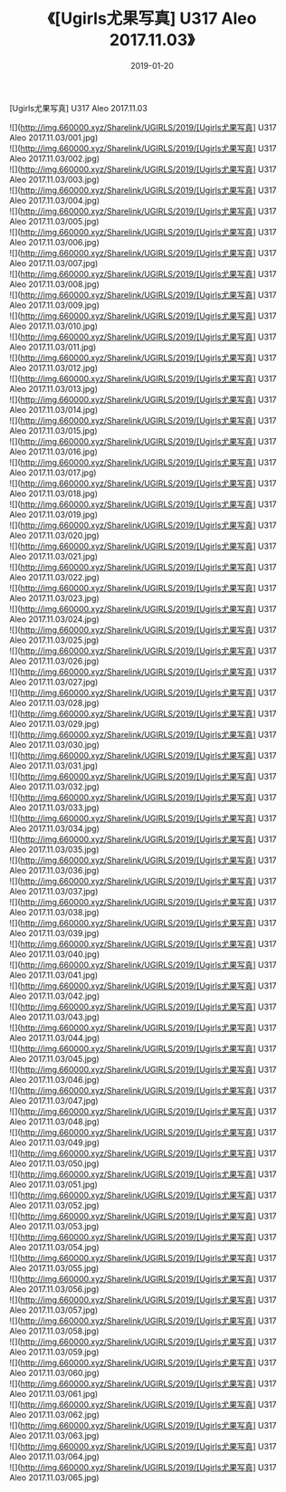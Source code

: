 ﻿---
layout: post
title:  《[Ugirls尤果写真] U317 Aleo 2017.11.03》
date:   2019-01-20
img: http://img.660000.xyz/Sharelink/UGIRLS/2019/[Ugirls尤果写真] U317 Aleo 2017.11.03/000.jpg
categories: [美女, 清纯, 唯美]
---

[Ugirls尤果写真] U317 Aleo 2017.11.03

 ![](http://img.660000.xyz/Sharelink/UGIRLS/2019/[Ugirls尤果写真] U317 Aleo 2017.11.03/001.jpg) <br>![](http://img.660000.xyz/Sharelink/UGIRLS/2019/[Ugirls尤果写真] U317 Aleo 2017.11.03/002.jpg) <br>![](http://img.660000.xyz/Sharelink/UGIRLS/2019/[Ugirls尤果写真] U317 Aleo 2017.11.03/003.jpg) <br>![](http://img.660000.xyz/Sharelink/UGIRLS/2019/[Ugirls尤果写真] U317 Aleo 2017.11.03/004.jpg) <br>![](http://img.660000.xyz/Sharelink/UGIRLS/2019/[Ugirls尤果写真] U317 Aleo 2017.11.03/005.jpg) <br>![](http://img.660000.xyz/Sharelink/UGIRLS/2019/[Ugirls尤果写真] U317 Aleo 2017.11.03/006.jpg) <br>![](http://img.660000.xyz/Sharelink/UGIRLS/2019/[Ugirls尤果写真] U317 Aleo 2017.11.03/007.jpg) <br>![](http://img.660000.xyz/Sharelink/UGIRLS/2019/[Ugirls尤果写真] U317 Aleo 2017.11.03/008.jpg) <br>![](http://img.660000.xyz/Sharelink/UGIRLS/2019/[Ugirls尤果写真] U317 Aleo 2017.11.03/009.jpg) <br>![](http://img.660000.xyz/Sharelink/UGIRLS/2019/[Ugirls尤果写真] U317 Aleo 2017.11.03/010.jpg) <br>![](http://img.660000.xyz/Sharelink/UGIRLS/2019/[Ugirls尤果写真] U317 Aleo 2017.11.03/011.jpg) <br>![](http://img.660000.xyz/Sharelink/UGIRLS/2019/[Ugirls尤果写真] U317 Aleo 2017.11.03/012.jpg) <br>![](http://img.660000.xyz/Sharelink/UGIRLS/2019/[Ugirls尤果写真] U317 Aleo 2017.11.03/013.jpg) <br>![](http://img.660000.xyz/Sharelink/UGIRLS/2019/[Ugirls尤果写真] U317 Aleo 2017.11.03/014.jpg) <br>![](http://img.660000.xyz/Sharelink/UGIRLS/2019/[Ugirls尤果写真] U317 Aleo 2017.11.03/015.jpg) <br>![](http://img.660000.xyz/Sharelink/UGIRLS/2019/[Ugirls尤果写真] U317 Aleo 2017.11.03/016.jpg) <br>![](http://img.660000.xyz/Sharelink/UGIRLS/2019/[Ugirls尤果写真] U317 Aleo 2017.11.03/017.jpg) <br>![](http://img.660000.xyz/Sharelink/UGIRLS/2019/[Ugirls尤果写真] U317 Aleo 2017.11.03/018.jpg) <br>![](http://img.660000.xyz/Sharelink/UGIRLS/2019/[Ugirls尤果写真] U317 Aleo 2017.11.03/019.jpg) <br>![](http://img.660000.xyz/Sharelink/UGIRLS/2019/[Ugirls尤果写真] U317 Aleo 2017.11.03/020.jpg) <br>![](http://img.660000.xyz/Sharelink/UGIRLS/2019/[Ugirls尤果写真] U317 Aleo 2017.11.03/021.jpg) <br>![](http://img.660000.xyz/Sharelink/UGIRLS/2019/[Ugirls尤果写真] U317 Aleo 2017.11.03/022.jpg) <br>![](http://img.660000.xyz/Sharelink/UGIRLS/2019/[Ugirls尤果写真] U317 Aleo 2017.11.03/023.jpg) <br>![](http://img.660000.xyz/Sharelink/UGIRLS/2019/[Ugirls尤果写真] U317 Aleo 2017.11.03/024.jpg) <br>![](http://img.660000.xyz/Sharelink/UGIRLS/2019/[Ugirls尤果写真] U317 Aleo 2017.11.03/025.jpg) <br>![](http://img.660000.xyz/Sharelink/UGIRLS/2019/[Ugirls尤果写真] U317 Aleo 2017.11.03/026.jpg) <br>![](http://img.660000.xyz/Sharelink/UGIRLS/2019/[Ugirls尤果写真] U317 Aleo 2017.11.03/027.jpg) <br>![](http://img.660000.xyz/Sharelink/UGIRLS/2019/[Ugirls尤果写真] U317 Aleo 2017.11.03/028.jpg) <br>![](http://img.660000.xyz/Sharelink/UGIRLS/2019/[Ugirls尤果写真] U317 Aleo 2017.11.03/029.jpg) <br>![](http://img.660000.xyz/Sharelink/UGIRLS/2019/[Ugirls尤果写真] U317 Aleo 2017.11.03/030.jpg) <br>![](http://img.660000.xyz/Sharelink/UGIRLS/2019/[Ugirls尤果写真] U317 Aleo 2017.11.03/031.jpg) <br>![](http://img.660000.xyz/Sharelink/UGIRLS/2019/[Ugirls尤果写真] U317 Aleo 2017.11.03/032.jpg) <br>![](http://img.660000.xyz/Sharelink/UGIRLS/2019/[Ugirls尤果写真] U317 Aleo 2017.11.03/033.jpg) <br>![](http://img.660000.xyz/Sharelink/UGIRLS/2019/[Ugirls尤果写真] U317 Aleo 2017.11.03/034.jpg) <br>![](http://img.660000.xyz/Sharelink/UGIRLS/2019/[Ugirls尤果写真] U317 Aleo 2017.11.03/035.jpg) <br>![](http://img.660000.xyz/Sharelink/UGIRLS/2019/[Ugirls尤果写真] U317 Aleo 2017.11.03/036.jpg) <br>![](http://img.660000.xyz/Sharelink/UGIRLS/2019/[Ugirls尤果写真] U317 Aleo 2017.11.03/037.jpg) <br>![](http://img.660000.xyz/Sharelink/UGIRLS/2019/[Ugirls尤果写真] U317 Aleo 2017.11.03/038.jpg) <br>![](http://img.660000.xyz/Sharelink/UGIRLS/2019/[Ugirls尤果写真] U317 Aleo 2017.11.03/039.jpg) <br>![](http://img.660000.xyz/Sharelink/UGIRLS/2019/[Ugirls尤果写真] U317 Aleo 2017.11.03/040.jpg) <br>![](http://img.660000.xyz/Sharelink/UGIRLS/2019/[Ugirls尤果写真] U317 Aleo 2017.11.03/041.jpg) <br>![](http://img.660000.xyz/Sharelink/UGIRLS/2019/[Ugirls尤果写真] U317 Aleo 2017.11.03/042.jpg) <br>![](http://img.660000.xyz/Sharelink/UGIRLS/2019/[Ugirls尤果写真] U317 Aleo 2017.11.03/043.jpg) <br>![](http://img.660000.xyz/Sharelink/UGIRLS/2019/[Ugirls尤果写真] U317 Aleo 2017.11.03/044.jpg) <br>![](http://img.660000.xyz/Sharelink/UGIRLS/2019/[Ugirls尤果写真] U317 Aleo 2017.11.03/045.jpg) <br>![](http://img.660000.xyz/Sharelink/UGIRLS/2019/[Ugirls尤果写真] U317 Aleo 2017.11.03/046.jpg) <br>![](http://img.660000.xyz/Sharelink/UGIRLS/2019/[Ugirls尤果写真] U317 Aleo 2017.11.03/047.jpg) <br>![](http://img.660000.xyz/Sharelink/UGIRLS/2019/[Ugirls尤果写真] U317 Aleo 2017.11.03/048.jpg) <br>![](http://img.660000.xyz/Sharelink/UGIRLS/2019/[Ugirls尤果写真] U317 Aleo 2017.11.03/049.jpg) <br>![](http://img.660000.xyz/Sharelink/UGIRLS/2019/[Ugirls尤果写真] U317 Aleo 2017.11.03/050.jpg) <br>![](http://img.660000.xyz/Sharelink/UGIRLS/2019/[Ugirls尤果写真] U317 Aleo 2017.11.03/051.jpg) <br>![](http://img.660000.xyz/Sharelink/UGIRLS/2019/[Ugirls尤果写真] U317 Aleo 2017.11.03/052.jpg) <br>![](http://img.660000.xyz/Sharelink/UGIRLS/2019/[Ugirls尤果写真] U317 Aleo 2017.11.03/053.jpg) <br>![](http://img.660000.xyz/Sharelink/UGIRLS/2019/[Ugirls尤果写真] U317 Aleo 2017.11.03/054.jpg) <br>![](http://img.660000.xyz/Sharelink/UGIRLS/2019/[Ugirls尤果写真] U317 Aleo 2017.11.03/055.jpg) <br>![](http://img.660000.xyz/Sharelink/UGIRLS/2019/[Ugirls尤果写真] U317 Aleo 2017.11.03/056.jpg) <br>![](http://img.660000.xyz/Sharelink/UGIRLS/2019/[Ugirls尤果写真] U317 Aleo 2017.11.03/057.jpg) <br>![](http://img.660000.xyz/Sharelink/UGIRLS/2019/[Ugirls尤果写真] U317 Aleo 2017.11.03/058.jpg) <br>![](http://img.660000.xyz/Sharelink/UGIRLS/2019/[Ugirls尤果写真] U317 Aleo 2017.11.03/059.jpg) <br>![](http://img.660000.xyz/Sharelink/UGIRLS/2019/[Ugirls尤果写真] U317 Aleo 2017.11.03/060.jpg) <br>![](http://img.660000.xyz/Sharelink/UGIRLS/2019/[Ugirls尤果写真] U317 Aleo 2017.11.03/061.jpg) <br>![](http://img.660000.xyz/Sharelink/UGIRLS/2019/[Ugirls尤果写真] U317 Aleo 2017.11.03/062.jpg) <br>![](http://img.660000.xyz/Sharelink/UGIRLS/2019/[Ugirls尤果写真] U317 Aleo 2017.11.03/063.jpg) <br>![](http://img.660000.xyz/Sharelink/UGIRLS/2019/[Ugirls尤果写真] U317 Aleo 2017.11.03/064.jpg) <br>![](http://img.660000.xyz/Sharelink/UGIRLS/2019/[Ugirls尤果写真] U317 Aleo 2017.11.03/065.jpg) <br>
